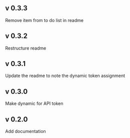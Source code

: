 v 0.3.3
-------
Remove item from to do list in readme

v 0.3.2
-------
Restructure readme

v 0.3.1
-------
Update the readme to note the dynamic token assignment

v 0.3.0
-------
Make dynamic for API token

v 0.2.0
-------
Add documentation

